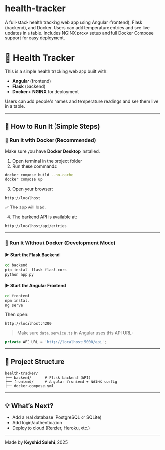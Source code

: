 # health-tracker
A full-stack health tracking web app using Angular (frontend), Flask (backend), and Docker. Users can add temperature entries and see live updates in a table. Includes NGINX proxy setup and full Docker Compose support for easy deployment.

# 🧪 Health Tracker

This is a simple health tracking web app built with:
- **Angular** (frontend)
- **Flask** (backend)
- **Docker + NGINX** for deployment

Users can add people's names and temperature readings and see them live in a table.

---

## 🚀 How to Run It (Simple Steps)

### 🐳 Run it with Docker (Recommended)

Make sure you have **Docker Desktop** installed.

1. Open terminal in the project folder
2. Run these commands:

```bash
docker compose build --no-cache
docker compose up
```

3. Open your browser:
```text
http://localhost
```
✅ The app will load.

4. The backend API is available at:
```text
http://localhost/api/entries
```

---

### 🧪 Run it Without Docker (Development Mode)

#### ▶️ Start the Flask Backend
```bash
cd backend
pip install flask flask-cors
python app.py
```

#### ▶️ Start the Angular Frontend
```bash
cd frontend
npm install
ng serve
```

Then open:
```text
http://localhost:4200
```

> Make sure `data.service.ts` in Angular uses this API URL:
```ts
private API_URL = 'http://localhost:5000/api';
```

---

## 📁 Project Structure
```
health-tracker/
├── backend/      # Flask backend (API)
├── frontend/     # Angular frontend + NGINX config
├── docker-compose.yml
```

---

## 💡 What’s Next?
- Add a real database (PostgreSQL or SQLite)
- Add login/authentication
- Deploy to cloud (Render, Heroku, etc.)

---

Made by **Keyshid Salehi**, 2025

